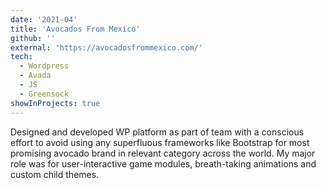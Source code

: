 ```yaml
---
date: '2021-04'
title: 'Avocados From Mexico'
github: ''
external: 'https://avocadosfrommexico.com/'
tech:
  - Wordpress
  - Avada
  - JS
  - Greensock
showInProjects: true
---
```


Designed and developed WP platform as part of team with a conscious effort to avoid using any superfluous frameworks like Bootstrap for most promising avocado brand in relevant category across the world. My major role was for user-interactive game modules, breath-taking animations and custom child themes.
